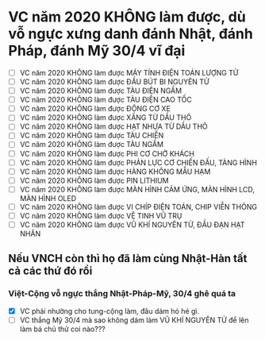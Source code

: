 # VC năm 2020 KHÔNG làm được, dù vỗ ngực xưng danh đánh Nhật, đánh Pháp, đánh Mỹ 30/4 vĩ đại

- [ ] VC năm 2020 KHÔNG làm được MÁY TÍNH ĐIỆN TOÁN LƯỢNG TỬ
- [ ] VC năm 2020 KHÔNG làm được ĐẦU BÚT BI NGUYÊN TỬ
- [ ] VC năm 2020 KHÔNG làm được TÀU ĐIỆN NGẦM
- [ ] VC năm 2020 KHÔNG làm được TÀU ĐIỆN CAO TỐC
- [ ] VC năm 2020 KHÔNG làm được ĐỘNG CƠ XE
- [ ] VC năm 2020 KHÔNG làm được XĂNG TỪ DẦU THÔ
- [ ] VC năm 2020 KHÔNG làm được HẠT NHỰA TỪ DẦU THÔ
- [ ] VC năm 2020 KHÔNG làm được TÀU CHIẾN
- [ ] VC năm 2020 KHÔNG làm được TÀU NGẦM
- [ ] VC năm 2020 KHÔNG làm được PHI CƠ CHỞ KHÁCH
- [ ] VC năm 2020 KHÔNG làm được PHẢN LỰC CƠ CHIẾN ĐẤU, TÀNG HÌNH
- [ ] VC năm 2020 KHÔNG làm được HÀNG KHÔNG MẪU HẠM
- [ ] VC năm 2020 KHÔNG làm được PIN LITHIUM
- [ ] VC năm 2020 KHÔNG làm được MÀN HÌNH CẢM ỨNG, MÀN HÌNH LCD, MÀN HÌNH OLED
- [ ] VC năm 2020 KHÔNG làm được VI CHÍP ĐIỆN TOÁN, CHIP VIỄN THÔNG
- [ ] VC năm 2020 KHÔNG làm được VỆ TINH VŨ TRỤ
- [ ] VC năm 2020 KHÔNG làm được VŨ KHÍ NGUYÊN TỬ, ĐẦU ĐẠN HẠT NHÂN

## Nếu VNCH còn thì họ đã làm cùng Nhật-Hàn tất cả các thứ đó rồi

### Việt-Cộng vỗ ngực thắng Nhật-Pháp-Mỹ, 30/4 ghê quá ta

- [x] VC phải nhường cho tung-cộng làm, đâu dám hó hé gì.
- [ ] VC thắng Mỹ 30/4 mà sao không dám làm VŨ KHÍ NGUYÊN TỬ để lên làm bá chủ thử coi nào???